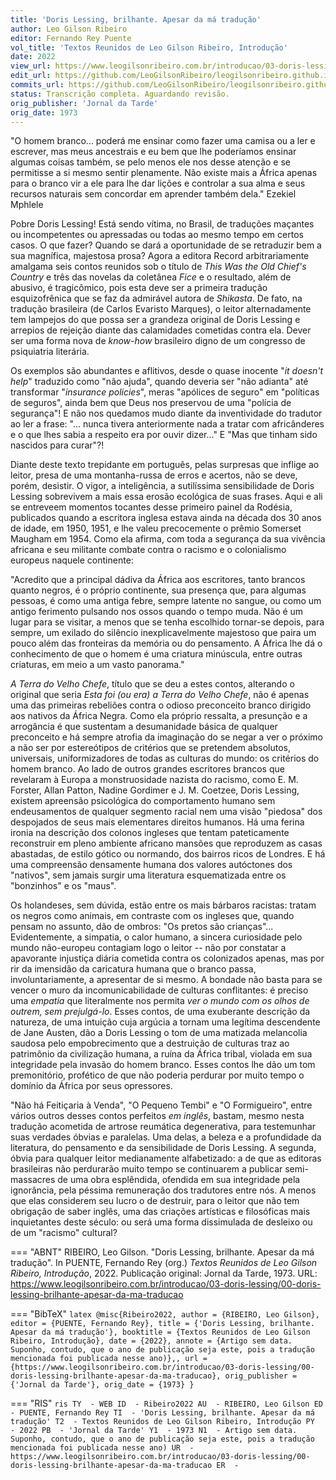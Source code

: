 ```yaml
---
title: 'Doris Lessing, brilhante. Apesar da má tradução'
author: Leo Gilson Ribeiro
editor: Fernando Rey Puente
vol_title: 'Textos Reunidos de Leo Gilson Ribeiro, Introdução'
date: 2022
view_url: https://www.leogilsonribeiro.com.br/introducao/03-doris-lessing/00-doris-lessing-brilhante-apesar-da-ma-traducao
edit_url: https://github.com/LeoGilsonRibeiro/leogilsonribeiro.github.io/edit/main//docs/markdown/introducao/03-doris-lessing/00-doris-lessing-brilhante-apesar-da-ma-traducao.md
commits_url: https://github.com/LeoGilsonRibeiro/leogilsonribeiro.github.io/commits/main/docs/markdown/introducao/03-doris-lessing/00-doris-lessing-brilhante-apesar-da-ma-traducao.md
status: Transcrição completa. Aguardando revisão.
orig_publisher: 'Jornal da Tarde'
orig_date: 1973
---
```


"O homem branco\... poderá me ensinar como fazer uma camisa ou a ler e escrever, mas meus ancestrais e eu bem que lhe poderíamos ensinar algumas coisas também, se pelo menos ele nos desse atenção e se permitisse a si mesmo sentir plenamente. Não existe mais a África apenas para o branco vir a ele para lhe dar lições e controlar a sua alma e seus recursos naturais sem concordar em aprender também dela." Ezekiel Mphlele

Pobre Doris Lessing! Está sendo vítima, no Brasil, de traduções maçantes ou incompetentes ou apressadas ou todas ao mesmo tempo em certos casos. O que fazer? Quando se dará a oportunidade de se retraduzir bem a sua magnífica, majestosa prosa? Agora a editora Record arbitrariamente amalgama seis contos reunidos sob o título de *This Was the Old Chief's Country* e três das novelas da coletânea *Fice* e o resultado, além de abusivo, é tragicômico, pois esta deve ser a primeira tradução esquizofrênica que se faz da admirável autora de *Shikasta*. De fato, na tradução brasileira (de Carlos Evaristo Marques), o leitor alternadamente tem lampejos do que possa ser a grandeza original de Doris Lessing e arrepios de rejeição diante das calamidades cometidas contra ela. Dever ser uma forma nova de *know-how* brasileiro digno de um congresso de psiquiatria literária.

Os exemplos são abundantes e aflitivos, desde o quase inocente "*it doesn't help*" traduzido como "não ajuda", quando deveria ser "não adianta" até transformar "*insurance policies*", meras "apólices de seguro" em "políticas de seguros", ainda bem que Deus nos preservou de uma "polícia de segurança"! E não nos quedamos mudo diante da inventividade do tradutor ao ler a frase: "\... nunca tivera anteriormente nada a tratar com africânderes e o que lhes sabia a respeito era por ouvir dizer\..." E "Mas que tinham sido nascidos para curar"?!

Diante deste texto trepidante em português, pelas surpresas que inflige ao leitor, presa de uma montanha-russa de erros e acertos, não se deve, porém, desistir. O vigor, a inteligência, a sutilíssima sensibilidade de Doris Lessing sobrevivem a mais essa erosão ecológica de suas frases. Aqui e ali se entreveem momentos tocantes desse primeiro painel da Rodésia, publicados quando a escritora inglesa estava ainda na década dos 30 anos de idade, em 1950, 1951, e lhe valeu precocemente o prêmio Somerset Maugham em 1954. Como ela afirma, com toda a segurança da sua vivência africana e seu militante combate contra o racismo e o colonialismo europeus naquele continente:

"Acredito que a principal dádiva da África aos escritores, tanto brancos quanto negros, é o próprio continente, sua presença que, para algumas pessoas, é como uma antiga febre, sempre latente no sangue, ou como um antigo ferimento pulsando nos ossos quando o tempo muda. Não é um lugar para se visitar, a menos que se tenha escolhido tornar-se depois, para sempre, um exilado do silêncio inexplicavelmente majestoso que paira um pouco além das fronteiras da memória ou do pensamento. A África lhe dá o conhecimento de que o homem é uma criatura minúscula, entre outras criaturas, em meio a um vasto panorama."

*A Terra do Velho Chefe*, título que se deu a estes contos, alterando o original que seria *Esta foi (ou era) a Terra do Velho Chefe*, não é apenas uma das primeiras rebeliões contra o odioso preconceito branco dirigido aos nativos da África Negra. Como ela próprio ressalta, a presunção e a arrogância é que sustentam a desumanidade básica de qualquer preconceito e há sempre atrofia da imaginação do se negar a ver o próximo a não ser por estereótipos de critérios que se pretendem absolutos, universais, uniformizadores de todas as culturas do mundo: os critérios do homem branco. Ao lado de outros grandes escritores brancos que revelaram à Europa a monstruosidade nazista do racismo, como E. M. Forster, Allan Patton, Nadine Gordimer e J. M. Coetzee, Doris Lessing, existem apreensão psicológica do comportamento humano sem endeusamentos de qualquer segmento racial nem uma visão "piedosa" dos despojados de seus mais elementares direitos humanos. Há uma ferina ironia na descrição dos colonos ingleses que tentam pateticamente reconstruir em pleno ambiente africano mansões que reproduzem as casas abastadas, de estilo gótico ou normando, dos bairros ricos de Londres. E há uma compreensão densamente humana dos valores autóctones dos "nativos", sem jamais surgir uma literatura esquematizada entre os "bonzinhos" e os "maus".

Os holandeses, sem dúvida, estão entre os mais bárbaros racistas: tratam os negros como animais, em contraste com os ingleses que, quando pensam no assunto, dão de ombros: "Os pretos são crianças"\... Evidentemente, a simpatia, o calor humano, a sincera curiosidade pelo mundo não-europeu contagiam logo o leitor -- não por constatar a apavorante injustiça diária cometida contra os colonizados apenas, mas por rir da imensidão da caricatura humana que o branco passa, involuntariamente, a apresentar de si mesmo. A bondade não basta para se vencer o muro da incomunicabilidade de culturas conflitantes: é preciso uma *empatia* que literalmente nos permita *ver o mundo com os olhos de outrem, sem prejulgá-lo*. Esses contos, de uma exuberante descrição da natureza, de uma intuição cuja argúcia a tornam uma legítima descendente de Jane Austen, dão a Doris Lessing o tom de uma matizada melancolia saudosa pelo empobrecimento que a destruição de culturas traz ao patrimônio da civilização humana, a ruína da África tribal, violada em sua integridade pela invasão do homem branco. Esses contos lhe dão um tom premonitório, profético de que não poderia perdurar por muito tempo o domínio da África por seus opressores.

"Não há Feitiçaria à Venda", "O Pequeno Tembi" e "O Formigueiro", entre vários outros desses contos perfeitos *em inglês*, bastam, mesmo nesta tradução acometida de artrose reumática degenerativa, para testemunhar suas verdades óbvias e paralelas. Uma delas, a beleza e a profundidade da literatura, do pensamento e da sensibilidade de Doris Lessing. A segunda, óbvia para qualquer leitor medianamente alfabetizado: a de que as editoras brasileiras não perdurarão muito tempo se continuarem a publicar semi-massacres de uma obra esplêndida, ofendida em sua integridade pela ignorância, pela péssima remuneração dos tradutores entre nós. A menos que elas considerem seu lucro o de destruir, para o leitor que não tem obrigação de saber inglês, uma das criações artísticas e filosóficas mais inquietantes deste século: ou será uma forma dissimulada de desleixo ou de um "racismo" cultural?


=== "ABNT"
    RIBEIRO, Leo Gilson. "Doris Lessing, brilhante. Apesar da má tradução". In PUENTE, Fernando Rey (org.) <em>Textos Reunidos de Leo Gilson Ribeiro, Introdução</em>, 2022. Publicação original: Jornal da Tarde, 1973. URL: <a href="stable_url">https://www.leogilsonribeiro.com.br/introducao/03-doris-lessing/00-doris-lessing-brilhante-apesar-da-ma-traducao</a>

=== "BibTeX"
    ```latex
    @misc{Ribeiro2022,
    author = {RIBEIRO, Leo Gilson},
    editor = {PUENTE, Fernando Rey},
    title = {'Doris Lessing, brilhante. Apesar da má tradução'},
    booktitle = {Textos Reunidos de Leo Gilson Ribeiro, Introdução},
    date = {2022},
    annote = {Artigo sem data. Suponho, contudo, que o ano de publicação seja este, pois a tradução mencionada foi publicada nesse ano)},,
    url = {https://www.leogilsonribeiro.com.br/introducao/03-doris-lessing/00-doris-lessing-brilhante-apesar-da-ma-traducao},
    orig_publisher = {'Jornal da Tarde'},
    orig_date = {1973}
    }
    ```

=== "RIS"
    ```ris
    TY  - WEB
    ID  - Ribeiro2022
    AU  - RIBEIRO, Leo Gilson
    ED  - PUENTE, Fernando Rey
    TI  - 'Doris Lessing, brilhante. Apesar da má tradução'
    T2  - Textos Reunidos de Leo Gilson Ribeiro, Introdução
    PY  - 2022
    PB  - 'Jornal da Tarde'
    Y1  - 1973
    N1  - Artigo sem data. Suponho, contudo, que o ano de publicação seja este, pois a tradução mencionada foi publicada nesse ano)
    UR  - https://www.leogilsonribeiro.com.br/introducao/03-doris-lessing/00-doris-lessing-brilhante-apesar-da-ma-traducao
    ER  - 
    ```
